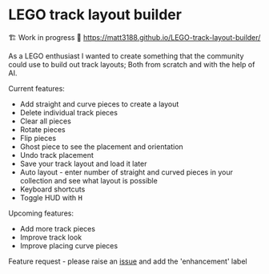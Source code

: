 # LEGO track layout builder

🏗️ Work in progress 🚧
https://matt3188.github.io/LEGO-track-layout-builder/

As a LEGO enthusiast I wanted to create something that the community could use
to build out track layouts; Both from scratch and with the help of AI.

Current features:
- Add straight and curve pieces to create a layout
- Delete individual track pieces
- Clear all pieces
- Rotate pieces
- Flip pieces
- Ghost piece to see the placement and orientation
- Undo track placement
- Save your track layout and load it later
- Auto layout - enter number of straight and curved pieces in your collection and see what layout is possible
- Keyboard shortcuts
- Toggle HUD with <kbd>H</kbd>

Upcoming features:
- Add more track pieces
- Improve track look
- Improve placing curve pieces

Feature request - please raise an [issue](https://github.com/matt3188/LEGO-track-layout-builder/issues/new) and add the 'enhancement' label
